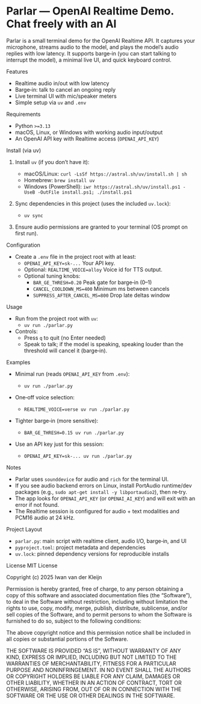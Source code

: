 Parlar — OpenAI Realtime Demo. Chat freely with an AI
================================

Parlar is a small terminal demo for the OpenAI Realtime API. It captures your microphone, streams audio to the model, and plays the model’s audio replies with low latency. It supports barge‑in (you can start talking to interrupt the model), a minimal live UI, and quick keyboard control.

Features
- Realtime audio in/out with low latency
- Barge‑in: talk to cancel an ongoing reply
- Live terminal UI with mic/speaker meters
- Simple setup via `uv` and `.env`

Requirements
- Python `>=3.13`
- macOS, Linux, or Windows with working audio input/output
- An OpenAI API key with Realtime access (`OPENAI_API_KEY`)

Install (via uv)
1) Install `uv` (if you don’t have it):
   - macOS/Linux: `curl -LsSf https://astral.sh/uv/install.sh | sh`
   - Homebrew: `brew install uv`
   - Windows (PowerShell): `iwr https://astral.sh/uv/install.ps1 -UseB -OutFile install.ps1; ./install.ps1`

2) Sync dependencies in this project (uses the included `uv.lock`):
   - `uv sync`

3) Ensure audio permissions are granted to your terminal (OS prompt on first run).

Configuration
- Create a `.env` file in the project root with at least:
  - `OPENAI_API_KEY=sk-...`  Your API key.
  - Optional: `REALTIME_VOICE=alloy`  Voice id for TTS output.
  - Optional tuning knobs:
    - `BAR_GE_THRESH=0.20` Peak gate for barge‑in (0–1)
    - `CANCEL_COOLDOWN_MS=400` Minimum ms between cancels
    - `SUPPRESS_AFTER_CANCEL_MS=800` Drop late deltas window

Usage
- Run from the project root with `uv`:
  - `uv run ./parlar.py`
- Controls:
  - Press `q` to quit (no Enter needed)
  - Speak to talk; if the model is speaking, speaking louder than the threshold will cancel it (barge‑in).

Examples
- Minimal run (reads `OPENAI_API_KEY` from `.env`):
  - `uv run ./parlar.py`

- One‑off voice selection:
  - `REALTIME_VOICE=verse uv run ./parlar.py`

- Tighter barge‑in (more sensitive):
  - `BAR_GE_THRESH=0.15 uv run ./parlar.py`

- Use an API key just for this session:
  - `OPENAI_API_KEY=sk-... uv run ./parlar.py`

Notes
- Parlar uses `sounddevice` for audio and `rich` for the terminal UI.
- If you see audio backend errors on Linux, install PortAudio runtime/dev packages (e.g., `sudo apt-get install -y libportaudio2`), then re‑try.
- The app looks for `OPENAI_API_KEY` (or `OPENAI_AI_KEY`) and will exit with an error if not found.
- The Realtime session is configured for audio + text modalities and PCM16 audio at 24 kHz.

Project Layout
- `parlar.py`: main script with realtime client, audio I/O, barge‑in, and UI
- `pyproject.toml`: project metadata and dependencies
- `uv.lock`: pinned dependency versions for reproducible installs

License
MIT License

Copyright (c) 2025 Iwan van der Kleijn

Permission is hereby granted, free of charge, to any person obtaining a copy
of this software and associated documentation files (the “Software”), to deal
in the Software without restriction, including without limitation the rights
to use, copy, modify, merge, publish, distribute, sublicense, and/or sell
copies of the Software, and to permit persons to whom the Software is
furnished to do so, subject to the following conditions:

The above copyright notice and this permission notice shall be included in
all copies or substantial portions of the Software.

THE SOFTWARE IS PROVIDED “AS IS”, WITHOUT WARRANTY OF ANY KIND, EXPRESS OR
IMPLIED, INCLUDING BUT NOT LIMITED TO THE WARRANTIES OF MERCHANTABILITY,
FITNESS FOR A PARTICULAR PURPOSE AND NONINFRINGEMENT. IN NO EVENT SHALL THE
AUTHORS OR COPYRIGHT HOLDERS BE LIABLE FOR ANY CLAIM, DAMAGES OR OTHER
LIABILITY, WHETHER IN AN ACTION OF CONTRACT, TORT OR OTHERWISE, ARISING FROM,
OUT OF OR IN CONNECTION WITH THE SOFTWARE OR THE USE OR OTHER DEALINGS IN THE
SOFTWARE.
